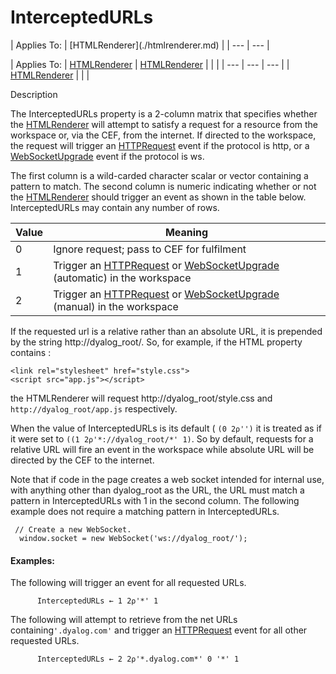 




<h1 class="heading"><span class="name">InterceptedURLs</span></h1>
| Applies To: | [HTMLRenderer](./htmlrenderer.md) |
| --- | ---  |

| Applies To: | [HTMLRenderer](./htmlrenderer.md) | [HTMLRenderer](./htmlrenderer.md) |  |  |
| --- | --- | ---  |
| [HTMLRenderer](./htmlrenderer.md) |  |  |


Description


The InterceptedURLs property is a 2-column matrix that specifies whether the [HTMLRenderer](./htmlrenderer.md) will attempt to satisfy a request for a resource from the workspace or, via the CEF, from the internet. If directed to the workspace, the request will trigger an [HTTPRequest](./httprequest.md) event if the protocol is http, or a [WebSocketUpgrade](./websocketupgrade.md) event if the protocol is ws.



The first column is a wild-carded character scalar or vector containing a pattern to match. The second column is numeric indicating whether or not the [HTMLRenderer](./htmlrenderer.md) should trigger an event as shown in the table below. InterceptedURLs may contain any number of rows.

| Value | Meaning |
| --- | ---  |
| 0 | Ignore request; pass to  CEF for fulfilment |
| 1 | Trigger an [HTTPRequest](./httprequest.md) or [WebSocketUpgrade](./websocketupgrade.md) (automatic) in the workspace |
| 2 | Trigger an [HTTPRequest](./httprequest.md) or [WebSocketUpgrade](./websocketupgrade.md) (manual) in the workspace |



If the requested url is a relative rather than an absolute URL, it is prepended by the string http://dyalog_root/. So, for example, if the HTML property contains :
```apl
<link rel="stylesheet" href="style.css">
<script src="app.js"></script>
```


the HTMLRenderer will request http://dyalog_root/style.css and `http://dyalog_root/app.js` respectively.



When the value of InterceptedURLs is its default ( `(0 2⍴'')` it is treated as if it were set to `((1 2⍴'*://dyalog_root/*' 1)`. So by default, requests for a relative URL will fire an event in the workspace while absolute URL will be directed by the CEF to the internet.



Note that if code in the page creates a web socket intended for internal use, with anything other than dyalog_root as the URL, the URL must match a pattern in InterceptedURLs with 1 in the second column. The following example does not require a matching pattern in InterceptedURLs.
```apl
 // Create a new WebSocket.
  window.socket = new WebSocket('ws://dyalog_root/');
```



#### Examples:


The following will trigger an  event for all requested URLs.
```apl
      InterceptedURLs ← 1 2⍴'*' 1
```


The following will attempt to retrieve from the net URLs containing`'.dyalog.com'` and trigger an [HTTPRequest](./httprequest.md) event for all other requested URLs.
```apl
      InterceptedURLs ← 2 2⍴'*.dyalog.com*' 0 '*' 1
```



